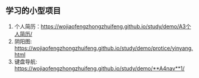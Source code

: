 ## 学习的小型项目

1. 个人简历：https://wojiaofengzhongzhuifeng.github.io/study/demo/A3个人简历/
2. 阴阳图: https://wojiaofengzhongzhuifeng.github.io/study/demo/protice/yinyang.html
3. 键盘导航: https://wojiaofengzhongzhuifeng.github.io/study/demo/**A4nav**1/


